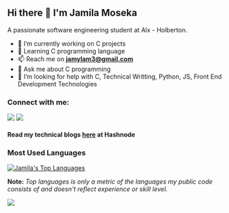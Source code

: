 
## Hi there 👋 I'm Jamila Moseka

A passionate software engineering student at Alx - Holberton.

- 🔭 I’m currently working on C projects
- 🌱 Learning C programming language
- 📫 Reach me on **jamylam3@gmail.com**
- 💬 Ask me about C programming
- 🤔 I’m looking for help with C, Technical Writting, Python, JS, Front End Development Technologies

### Connect with me:
<p align="left">

<a href = "https://www.linkedin.com/in/jamila-moseka-2295861a4/"><img src="https://img.icons8.com/fluent/48/000000/linkedin.png"/></a>
<a href = "https://twitter.com/milamoseka"><img src="https://img.icons8.com/fluent/48/000000/twitter.png"/></a>

</p>

 #### Read my technical blogs <a href="https://hashnode.com/@Mila/">here</a> at Hashnode





 
 
  ### Most Used Languages
  
  <a href="https://github.com/SubhamRaoniar28/github-readme-stats"><img alt="Jamila's Top Languages" src="https://github-readme-stats.vercel.app/api/top-langs/?username=jmoseka&langs_count=8&count_private=true&layout=compact&theme=react&hide_border=true&bg_color=0D1117" /></a>
  <br/>
  
  <p>
<b>Note:</b> <i>Top languages is only a metric of the languages my public code consists of and doesn't reflect experience or skill level.</i>
 <br/>
 </p>
 
 <a href="https://github.com/Meghna-DAS/github-profile-views-counter">
    <img src="https://komarev.com/ghpvc/?username=jmoseka">
</a>
<!--
**jmoseka/jmoseka** is a ✨ _special_ ✨ repository because its `README.md` (this file) appears on your GitHub profile.

Here are some ideas to get you started:

- 🔭 I’m currently working on C projects
- 🌱 I’m currently learning C programming language
- 👯 I’m looking to collaborate on C programming, CSS and html
- 🤔 I’m looking for help with C programming language, Python, Front End Development Technologies
- 💬 Ask me about C programming
- 📫 How to reach me: ...
- 😄 Pronouns: ...
- ⚡ Fun fact: ...
-->
